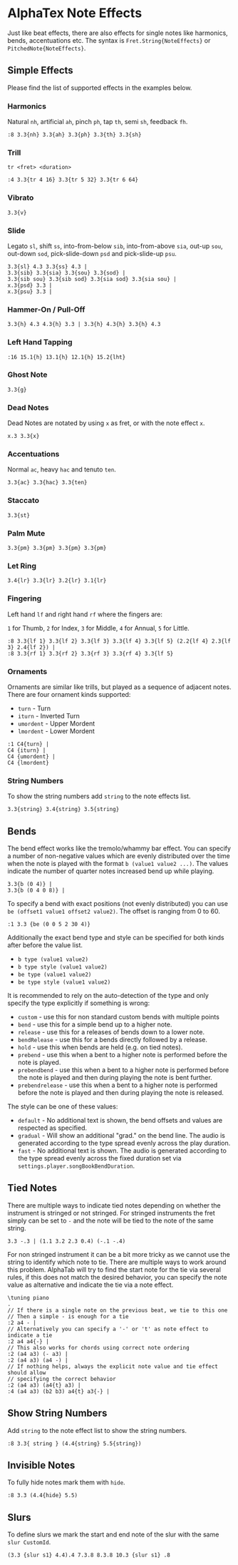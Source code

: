 # AlphaTex Note Effects

Just like beat effects, there are also effects for single notes like harmonics, bends, accentuations etc. The syntax is `Fret.String{NoteEffects}` or `PitchedNote{NoteEffects}`.

## Simple Effects

Please find the list of supported effects in the examples below.

### Harmonics

Natural `nh`, artificial `ah`, pinch `ph`, tap `th`, semi `sh`, feedback `fh`.

```
:8 3.3{nh} 3.3{ah} 3.3{ph} 3.3{th} 3.3{sh}
```

### Trill

`tr <fret> <duration>`

```
:4 3.3{tr 4 16} 3.3{tr 5 32} 3.3{tr 6 64}
```

### Vibrato

```
3.3{v}
```

### Slide

Legato `sl`, shift `ss`, into-from-below `sib`, into-from-above `sia`, out-up `sou`, out-down `sod`, pick-slide-down `psd` and pick-slide-up `psu`.

```
3.3{sl} 4.3 3.3{ss} 4.3 |
3.3{sib} 3.3{sia} 3.3{sou} 3.3{sod} |
3.3{sib sou} 3.3{sib sod} 3.3{sia sod} 3.3{sia sou} |
x.3{psd} 3.3 |
x.3{psu} 3.3 |
```

### Hammer-On / Pull-Off

```
3.3{h} 4.3 4.3{h} 3.3 | 3.3{h} 4.3{h} 3.3{h} 4.3
```

### Left Hand Tapping

```
:16 15.1{h} 13.1{h} 12.1{h} 15.2{lht}
```

### Ghost Note

```
3.3{g}
```

### Dead Notes

Dead Notes are notated by using `x` as fret, or with the note effect `x`.

```
x.3 3.3{x}
```

### Accentuations

Normal `ac`, heavy `hac` and tenuto `ten`.

```
3.3{ac} 3.3{hac} 3.3{ten}
```

### Staccato

```
3.3{st}
```

### Palm Mute

```
3.3{pm} 3.3{pm} 3.3{pm} 3.3{pm}
```

### Let Ring

```
3.4{lr} 3.3{lr} 3.2{lr} 3.1{lr}
```

### Fingering

Left hand `lf` and right hand `rf` where the fingers are:

`1` for Thumb, `2` for Index, `3` for Middle, `4` for Annual, `5` for Little.

```
:8 3.3{lf 1} 3.3{lf 2} 3.3{lf 3} 3.3{lf 4} 3.3{lf 5} (2.2{lf 4} 2.3{lf 3} 2.4{lf 2}) |
:8 3.3{rf 1} 3.3{rf 2} 3.3{rf 3} 3.3{rf 4} 3.3{lf 5}
```

### Ornaments

Ornaments are similar like trills, but played as a sequence of adjacent notes. There are four ornament kinds supported:

- `turn` - Turn
- `iturn` - Inverted Turn
- `umordent` - Upper Mordent
- `lmordent` - Lower Mordent

```
:1 C4{turn} |
C4 {iturn} |
C4 {umordent} |
C4 {lmordent}
```

### String Numbers

To show the string numbers add `string` to the note effects list.

```
3.3{string} 3.4{string} 3.5{string}
```

## Bends

The bend effect works like the tremolo/whammy bar effect. You can specify a number of non-negative values which are evenly distributed over the time when the note is played with the format `b (value1 value2 ...)`. The values indicate the number of quarter notes increased bend up while playing.

```
3.3{b (0 4)} |
3.3{b (0 4 0 8)} |
```

To specify a bend with exact positions (not evenly distributed) you can use `be (offset1 value1 offset2 value2)`. The offset is ranging from 0 to 60.

```
:1 3.3 {be (0 0 5 2 30 4)}
```

Additionally the exact bend type and style can be specified for both kinds after before the value list.

- `b type (value1 value2)`
- `b type style (value1 value2)`
- `be type (value1 value2)`
- `be type style (value1 value2)`

It is recommended to rely on the auto-detection of the type and only specify the type explicitly if something is wrong:

- `custom` - use this for non standard custom bends with multiple points
- `bend` - use this for a simple bend up to a higher note.
- `release` - use this for a releases of bends down to a lower note.
- `bendRelease` - use this for a bends directly followed by a release.
- `hold` - use this when bends are held (e.g. on tied notes).
- `prebend` - use this when a bent to a higher note is performed before the note is played.
- `prebendbend` - use this when a bent to a higher note is performed before the note is played and then during playing the note is bent further.
- `prebendrelease` - use this when a bent to a higher note is performed before the note is played and then during playing the note is released.

The style can be one of these values:

- `default` - No additional text is shown, the bend offsets and values are respected as specified.
- `gradual` - Will show an additional "grad." on the bend line. The audio is generated according to the type spread evenly across the play duration.
- `fast` - No additional text is shown. The audio is generated according to the type spread evenly across the fixed duration set via `settings.player.songBookBendDuration`.

## Tied Notes

There are multiple ways to indicate tied notes depending on whether the instrument is stringed or not stringed. For stringed instruments the fret simply can be set to `-` and the note will be tied to the note of the same string.

```
3.3 -.3 | (1.1 3.2 2.3 0.4) (-.1 -.4)
```

For non stringed instrument it can be a bit more tricky as we cannot use the string to identify which note to tie. There are multiple ways to work around this problem. AlphaTab will try to find the start note for the tie via several rules, if this does not match the desired behavior, you can specify the note value as alternative and indicate the tie via a note effect.

```
\tuning piano
.
// If there is a single note on the previous beat, we tie to this one
// Then a simple - is enough for a tie
:2 a4 - |
// Alternatively you can specify a '-' or 't' as note effect to indicate a tie
:2 a4 a4{-} |
// This also works for chords using correct note ordering
:2 (a4 a3) (- a3) |
:2 (a4 a3) (a4 -) |
// If nothing helps, always the explicit note value and tie effect should allow
// specifying the correct behavior
:2 (a4 a3) (a4{t} a3) |
:4 (a4 a3) (b2 b3) a4{t} a3{-} |
```

## Show String Numbers

Add `string` to the note effect list to show the string numbers.

```
:8 3.3{ string } (4.4{string} 5.5{string})
```

## Invisible Notes

To fully hide notes mark them with `hide`.

```
:8 3.3 (4.4{hide} 5.5)
```

## Slurs

To define slurs we mark the start and end note of the slur with the same `slur CustomId`.

```
(3.3 {slur s1} 4.4).4 7.3.8 8.3.8 10.3 {slur s1} .8
```

